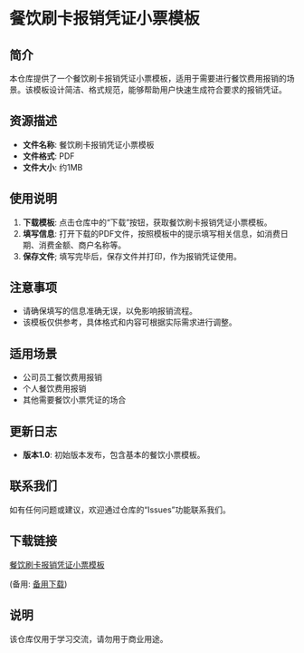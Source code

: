 # 餐饮刷卡报销凭证小票模板

## 简介
本仓库提供了一个餐饮刷卡报销凭证小票模板，适用于需要进行餐饮费用报销的场景。该模板设计简洁、格式规范，能够帮助用户快速生成符合要求的报销凭证。

## 资源描述
- **文件名称**: 餐饮刷卡报销凭证小票模板
- **文件格式**: PDF
- **文件大小**: 约1MB

## 使用说明
1. **下载模板**: 点击仓库中的“下载”按钮，获取餐饮刷卡报销凭证小票模板。
2. **填写信息**: 打开下载的PDF文件，按照模板中的提示填写相关信息，如消费日期、消费金额、商户名称等。
3. **保存文件**; 填写完毕后，保存文件并打印，作为报销凭证使用。

## 注意事项
- 请确保填写的信息准确无误，以免影响报销流程。
- 该模板仅供参考，具体格式和内容可根据实际需求进行调整。

## 适用场景
- 公司员工餐饮费用报销
- 个人餐饮费用报销
- 其他需要餐饮小票凭证的场合

## 更新日志
- **版本1.0**: 初始版本发布，包含基本的餐饮小票模板。

## 联系我们
如有任何问题或建议，欢迎通过仓库的“Issues”功能联系我们。

## 下载链接
[餐饮刷卡报销凭证小票模板](https://pan.quark.cn/s/11aba51d1dfd) 

(备用: [备用下载](https://pan.baidu.com/s/1JECQrJC-MznimhobBv-imQ?pwd=1234))

## 说明

该仓库仅用于学习交流，请勿用于商业用途。
